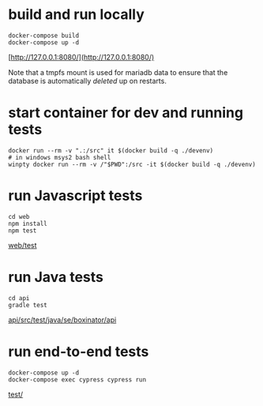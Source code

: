 # build and run locally

```
docker-compose build
docker-compose up -d
```

[http://127.0.0.1:8080/](http://127.0.0.1:8080/)

Note that a tmpfs mount is used for mariadb data to ensure that the database is automatically _deleted_ up on restarts.

# start container for dev and running tests
```
docker run --rm -v ".:/src" it $(docker build -q ./devenv)
# in windows msys2 bash shell
winpty docker run --rm -v /"$PWD":/src -it $(docker build -q ./devenv)
```

# run Javascript tests
```
cd web
npm install
npm test
```

[web/test](web/test)

# run Java tests
```
cd api
gradle test
```
[api/src/test/java/se/boxinator/api](api/src/test/java/se/boxinator/api)


# run end-to-end tests
```
docker-compose up -d
docker-compose exec cypress cypress run
```

[test/](test/)